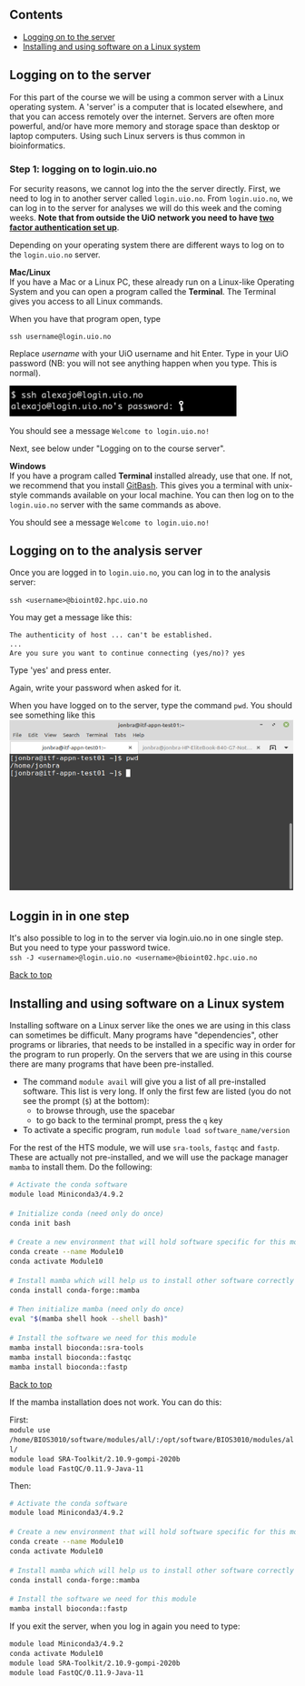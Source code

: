 ## Contents
- [Logging on to the server](#logging-on-to-the-server)
- [Installing and using software on a Linux system](#installing-and-using-software-on-a-linux-system)


## Logging on to the server
For this part of the course we will be using a common server with a Linux operating system.
A 'server' is a computer that is located elsewhere, and that you can access remotely over the internet.
Servers are often more powerful, and/or have more memory and storage space than desktop or laptop computers.
Using such Linux servers is thus common in bioinformatics.

### Step 1: logging on to login.uio.no

For security reasons, we cannot log into the the server directly. First, we need to log in to another server called `login.uio.no`.
From `login.uio.no`, we can log in to the server for analyses we will do this week and the coming weeks. **Note that from outside the UiO network you need to have [two factor authentication set up](https://www.uio.no/tjenester/it/brukernavn-passord/2fa/)**.

Depending on your operating system there are different ways to log on to the `login.uio.no` server.

**Mac/Linux**  
If you have a Mac or a Linux PC, these already run on a Linux-like Operating System and you can open a program called the **Terminal**. The Terminal gives you access to all Linux commands.

When you have that program open, type

```
ssh username@login.uio.no
```

Replace *username* with your UiO username and hit Enter. Type in your UiO password (NB: you will not see anything happen when you type. This is normal).

<img src="/images/terminal.png" width="400"> <p>
You should see a message `Welcome to login.uio.no!`

Next, see below under "Logging on to the course server".

**Windows**  
If you have a program called **Terminal** installed already, use that one. If not, we recommend that you install [GitBash](https://gitforwindows.org/). This gives you a terminal with unix-style commands available on your local machine. You can then log on to the `login.uio.no` server with the same commands as above.  

You should see a message `Welcome to login.uio.no!`

## Logging on to the analysis server

Once you are logged in to `login.uio.no`, you can log in to the analysis server:

`ssh <username>@bioint02.hpc.uio.no`

You may get a message like this:

```
The authenticity of host ... can't be established.
...
Are you sure you want to continue connecting (yes/no)? yes
```
Type 'yes' and press enter.

Again, write your password when asked for it.

When you have logged on to the server, type the command `pwd`. You should see something like this
<img src="/images/terminal_2.png" width="500" height="300"> <p>  

## Loggin in in one step  
It's also possible to log in to the server via login.uio.no in one single step. But you need to type your password twice.  
`ssh -J <username>@login.uio.no <username>@bioint02.hpc.uio.no`  

[Back to top](#contents)


## Installing and using software on a Linux system
Installing software on a Linux server like the ones we are using in this class can sometimes be difficult. Many programs have "dependencies", other programs or libraries, that needs to be installed in a specific way in order for the program to run properly. On the servers that we are using in this course there are many programs that have been pre-installed.

* The command `module avail` will give you a list of all pre-installed software. This list is very long. If only the first few are listed (you do not see the prompt (`$`) at the bottom):
  * to browse through, use the spacebar
  * to go back to the terminal prompt, press the `q` key
* To activate a specific program, run `module load software_name/version`

For the rest of the HTS module, we will use `sra-tools`, `fastqc` and `fastp`. These are actually not pre-installed, and we will use the package manager `mamba` to install them. Do the following: 

```bash
# Activate the conda software
module load Miniconda3/4.9.2

# Initialize conda (need only do once)
conda init bash

# Create a new environment that will hold software specific for this module
conda create --name Module10
conda activate Module10

# Install mamba which will help us to install other software correctly
conda install conda-forge::mamba

# Then initialize mamba (need only do once)
eval "$(mamba shell hook --shell bash)"

# Install the software we need for this module
mamba install bioconda::sra-tools
mamba install bioconda::fastqc
mamba install bioconda::fastp
```

[Back to top](#contents)  

If the mamba installation does not work. You can do this: 

First:  
`module use /home/BIOS3010/software/modules/all/:/opt/software/BIOS3010/modules/all/`  
`module load SRA-Toolkit/2.10.9-gompi-2020b`  
`module load FastQC/0.11.9-Java-11`

Then:  
```bash
# Activate the conda software
module load Miniconda3/4.9.2

# Create a new environment that will hold software specific for this module
conda create --name Module10
conda activate Module10

# Install mamba which will help us to install other software correctly
conda install conda-forge::mamba

# Install the software we need for this module
mamba install bioconda::fastp
```
 If you exit the server, when you log in again you need to type:  
```bash
module load Miniconda3/4.9.2
conda activate Module10
module load SRA-Toolkit/2.10.9-gompi-2020b
module load FastQC/0.11.9-Java-11
```




